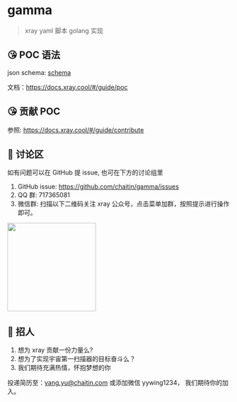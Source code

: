 # gamma

> xray yaml 脚本 golang 实现

## 😘 POC 语法

json schema: [schema](./static/schema.json)

文档：https://docs.xray.cool/#/guide/poc

## 😘 贡献 POC

参照: https://docs.xray.cool/#/guide/contribute

## 📝 讨论区

如有问题可以在 GitHub 提 issue, 也可在下方的讨论组里

1. GitHub issue: https://github.com/chaitin/gamma/issues
2. QQ 群: 717365081
3. 微信群: 扫描以下二维码关注 xray 公众号，点击菜单加群，按照提示进行操作即可。

<img src="https://docs.xray.cool/assets/wechat.jpg?cache=_none" height="200px">

## 📝 招人

1. 想为 xray 贡献一份力量么?
2. 想为了实现宇宙第一扫描器的目标奋斗么？
3. 我们期待充满热情，怀抱梦想的你

投递简历至：yang.yu@chaitin.com 或添加微信 yywing1234， 我们期待你的加入。
